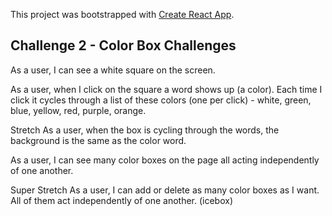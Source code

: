 This project was bootstrapped with [Create React App](https://github.com/facebook/create-react-app).

## Challenge 2 - Color Box Challenges
As a user, I can see a white square on the screen.

As a user, when I click on the square a word shows up (a color). Each time I click it cycles through a list of these colors (one per click) - white, green, blue, yellow, red, purple, orange.

Stretch
As a user, when the box is cycling through the words, the background is the same as the color word.

As a user, I can see many color boxes on the page all acting independently of one another.

Super Stretch
As a user, I can add or delete as many color boxes as I want. All of them act independently of one another. (icebox)
